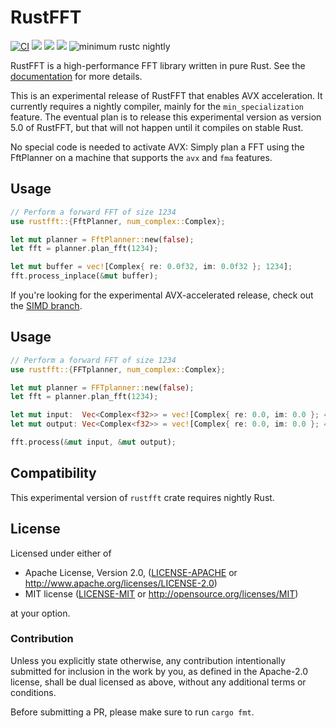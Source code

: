 # RustFFT

[![CI](https://github.com/ejmahler/RustFFT/workflows/CI/badge.svg)](https://github.com/ejmahler/RustFFT/actions?query=workflow%3ACI)
[![](https://img.shields.io/crates/v/rustfft.svg)](https://crates.io/crates/rustfft)
[![](https://img.shields.io/crates/l/rustfft.svg)](https://crates.io/crates/rustfft)
[![](https://docs.rs/rustfft/badge.svg)](https://docs.rs/rustfft/)
![minimum rustc nightly](https://img.shields.io/badge/rustc-nightly-red.svg)

RustFFT is a high-performance FFT library written in pure Rust. See the [documentation](https://docs.rs/rustfft/) for more details.

This is an experimental release of RustFFT that enables AVX acceleration. It currently requires a nightly compiler,
mainly for the `min_specialization` feature. The eventual plan is to release this experimental version as version 5.0 of RustFFT,
but that will not happen until it compiles on stable Rust.

No special code is needed to activate AVX: Simply plan a FFT using the FftPlanner on a machine that supports the `avx` and `fma` features.

## Usage

```rust
// Perform a forward FFT of size 1234
use rustfft::{FftPlanner, num_complex::Complex};

let mut planner = FftPlanner::new(false);
let fft = planner.plan_fft(1234);

let mut buffer = vec![Complex{ re: 0.0f32, im: 0.0f32 }; 1234];
fft.process_inplace(&mut buffer);
```

If you're looking for the experimental AVX-accelerated release, check out the [SIMD branch](https://github.com/ejmahler/RustFFT/tree/simd).

## Usage

```rust
// Perform a forward FFT of size 1234
use rustfft::{FFTplanner, num_complex::Complex};

let mut planner = FFTplanner::new(false);
let fft = planner.plan_fft(1234);

let mut input:  Vec<Complex<f32>> = vec![Complex{ re: 0.0, im: 0.0 }; 4096];
let mut output: Vec<Complex<f32>> = vec![Complex{ re: 0.0, im: 0.0 }; 4096];

fft.process(&mut input, &mut output);
```

## Compatibility

This experimental version of `rustfft` crate requires nightly Rust.

## License

Licensed under either of

 * Apache License, Version 2.0, ([LICENSE-APACHE](LICENSE-APACHE) or http://www.apache.org/licenses/LICENSE-2.0)
 * MIT license ([LICENSE-MIT](LICENSE-MIT) or http://opensource.org/licenses/MIT)

at your option.

### Contribution

Unless you explicitly state otherwise, any contribution intentionally
submitted for inclusion in the work by you, as defined in the Apache-2.0
license, shall be dual licensed as above, without any additional terms or
conditions.

Before submitting a PR, please make sure to run `cargo fmt`.
